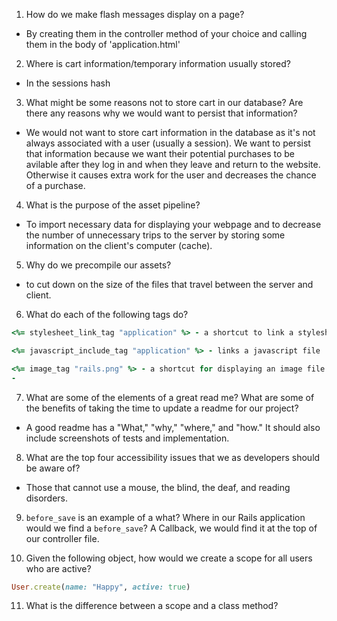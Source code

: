 1. How do we make flash messages display on a page?
- By creating them in the controller method of your choice and calling them in the body of 'application.html'

2. Where is cart information/temporary information usually stored?
- In the sessions hash

3. What might be some reasons not to store cart in our database? Are there any reasons why we would want to persist that information?
- We would not want to store cart information in the database as it's not always associated with a user (usually a session). We want to persist that information because we want their potential purchases to be avilable after they log in and when they leave and return to the website. Otherwise it causes extra work for the user and decreases the chance of a purchase.

4. What is the purpose of the asset pipeline?
- To import necessary data for displaying your webpage and to decrease the number of unnecessary trips to the server by storing some information on the client's computer (cache).

5. Why do we precompile our assets?
- to cut down on the size of the files that travel between the server and client.

6. What do each of the following tags do?

```ruby 
<%= stylesheet_link_tag "application" %> - a shortcut to link a stylesheet

<%= javascript_include_tag "application" %> - links a javascript file

<%= image_tag "rails.png" %> - a shortcut for displaying an image file
- 
```

7. What are some of the elements of a great read me? What are some of the benefits of taking the time to update a readme for our project?

- A good readme has a "What," "why," "where," and "how."  It should also include screenshots of tests and implementation.

8. What are the top four accessibility issues that we as developers should be aware of?
- Those that cannot use a mouse, the blind, the deaf, and reading disorders.

9. `before_save` is an example of a what? Where in our Rails application would we find a `before_save`?
A Callback, we would find it at the top of our controller file.

10. Given the following object, how would we create a scope for all users who are active?

```ruby 
User.create(name: "Happy", active: true)
```

11. What is the difference between a scope and a class method?
